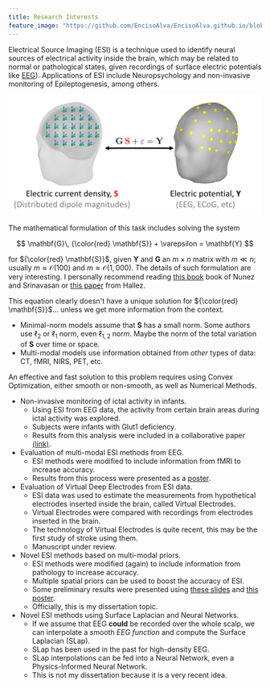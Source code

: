 ```yaml
---
title: Research Interests
feature_image: "https://github.com/EncisoAlva/EncisoAlva.github.io/blob/main/img/banner_tulip.jpg?raw=true"
---
```


Electrical Source Imaging (ESI) is a technique used to identify neural sources of electrical activity inside the brain, which may be related to normal or pathological states, given recordings of surface electric potentials like [EEG](https://en.wikipedia.org/wiki/Electroencephalography)). 
Applications of ESI include Neuropsychology and non-invasive monitoring of Epileptogenesis, among others.

![Inverse problem of Electric Source Imaging, simplified.](https://github.com/EncisoAlva/EncisoAlva.github.io/blob/main/img/InverseProblemESI.png?raw=true)

The mathematical formulation of this task includes solving the system 

$$ \mathbf{G}\, {\color{red} \mathbf{S}} + \varepsilon = \mathbf{Y} $$

for ${\color{red} \mathbf{S}}$, given $\mathbf{Y}$ and $\mathbf{G}$ an $m\times n$ matrix with $m\ll n$; usually $m\approx \mathcal{O}(100)$ and $m\approx \mathcal{O}(1,000)$.
The details of such formulation are very interesting. 
I personally recommend reading [this book](https://academic.oup.com/book/2998) book of Nunez and Srinavasan or [this paper](https://jneuroengrehab.biomedcentral.com/articles/10.1186/1743-0003-4-46) from Hallez.

This equation clearly doesn't have a unique solution for ${\color{red} \mathbf{S}}$... unless we get more information from the context.
* Minimal-norm models assume that ${\mathbf{S}}$ has a small norm. Some authors use $\ell_2$ or $\ell_1$ norm, even $\ell_{1,2}$ norm. Maybe the norm of the total variation of ${\mathbf{S}}$ over time or space.
* Multi-modal models use information obtained from _other_ types of data: CT, fMRI, NIRS, PET, etc.

An effective and fast solution to this problem requires using Convex Optimization, either smooth or non-smooth, as well as Numerical Methods.

* Non-invasive monitoring of ictal activity in infants.
  * Using ESI from EEG data, the activity from certain brain areas during ictal activity was explored. 
  * Subjects were infants with Glut1 deficiency.
  * Results from this analysis were included in a collaborative paper [(link)](https://www.science.org/doi/10.1126/scitranslmed.abn2956).
* Evaluation of multi-modal ESI methods from EEG.
  * ESI methods were modified to include information from fMRI to increase accuracy.
  * Results from this process were presented as a [poster](/files/AIMSposter230528.pdf?raw=true).
* Evaluation of Virtual Deep Electrodes from ESI data.
  * ESI data was used to estimate the measurements from hypothetical electrodes inserted inside the brain, called Virtual Electrodes.
  * Virtual Electrodes were compared with recordings from electrodes inserted in the brain.
  * The technology of Virtual Electrodes is quite recent, this may be the first study of stroke using them.
  * Manuscript under review.
* Novel ESI methods based on multi-modal priors.
  * ESI methods were modified (again) to include information from pathology to increase accuracy.
  * Multiple spatial priors can be used to boost the accuracy of ESI.
  * Some preliminary results were presented using [these slides](/files/EncisoAlva_240226.pdf?raw=true) and [this poster](/files/Mathposium23_EncisoAlva.pdf?raw=true).
  * Officially, this is my dissertation topic.
* Novel ESI methods using Surface Laplacian and Neural Networks.
  * If we assume that EEG **could** be recorded over the whole scalp, we can interpolate a smooth _EEG function_ and compute the Surface Laplacian (SLap).
  * SLap has been used in the past for high-density EEG.
  * SLap interpolations can be fed into a Neural Network, even a Physics-Informed Neural Network. 
  * This is not my dissertation because it is a very recent idea.

